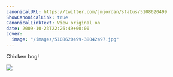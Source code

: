 ```yaml
---
canonicalURL: https://twitter.com/jmjordan/status/5108620499
ShowCanonicalLink: true
CanonicalLinkText: View original on
date: 2009-10-23T22:26:49+00:00
cover:
  image: "/images/5108620499-38042497.jpg"
---
```

Chicken bog!

![](/images/5108620499-38042497.jpg)